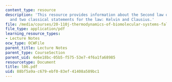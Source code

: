 ```yaml
---
content_type: resource
description: 'This resource provides information about the Second law of thermodynamics,
  and two classical statements for the law: Kelvin and Clausius.'
file: /media/courses/20-110j-thermodynamics-of-biomolecular-systems-fall-2005/88bf5a9ac679ebf083ef41408a589bc1_l06.pdf
file_type: application/pdf
learning_resource_types:
- Lecture Notes
ocw_type: OCWFile
parent_title: Lecture Notes
parent_type: CourseSection
parent_uid: 4e6e18bc-05b5-f575-53e7-4f6a1fa68985
resourcetype: Document
title: l06.pdf
uid: 88bf5a9a-c679-ebf0-83ef-41408a589bc1
---
```

